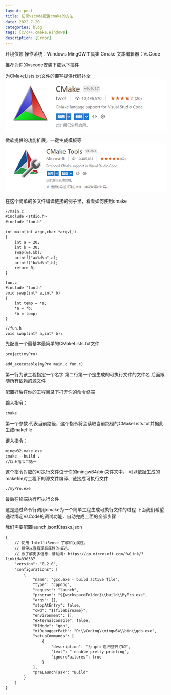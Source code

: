 ```yaml
---
layout: post
title: 记录vscode配置cmake的方法
date: 2022-7-20
categories: blog
tags: [c/c++,cmake,Windows]
description: [Error]
---
```


环境依赖
操作系统：Windows
MingGW工具集
Cmake
文本编辑器：VsCode

推荐为你的vscode安装下载以下插件  

为CMakeLists.txt文件的攥写提供代码补全
![图1](../img/post-img/2022-08-04-cmake-00.png)  

微软提供的功能扩展，一键生成模板等
![图2](../img/post-img/2022-08-04-cmake-01.png)

在这个简单的多文件编译链接的例子里，看看如何使用cmake
```
//main.c
#include <stdio.h>
#include "fun.h"

int main(int argc,char *argv[])
{
    int a = 20;
    int b = 30;
    swap(&a,&b);
    printf("a=%d\n",a);
    printf("b=%d\n",b);
    return 0;
}
```

```
fun.c
#include "fun.h"
void swap(int* a,int* b)
{
    int temp = *a;
    *a = *b;
    *b = temp;
}
```

```
//fun.h
void swap(int* a,int* b);
```

先配置一个最基本最简单的CMakeLists.txt文件
```
project(myPro)

add_executable(myPro main.c fun.c)
```

第一行为该工程指定一个名字
第二行第一个是生成的可执行文件的文件名 后面跟随所有依赖的源文件

配置好后在你的工程目录下打开你的命令终端

输入指令：
```
cmake .
```

第一个参数.代表当前路径，这个指令将会读取当前路径的CMakeLists.txt并据此生成makefile

键入指令：
```
mingw32-make.exe
cmake --build .
//以上指令二选一
```
这个指令对应的可执行文件位于你的mingw64/bin文件夹中，
可以依据生成的makefile对工程下的源文件编译、链接成可执行文件

```
./myPro.exe
```
最后在终端执行可执行文件

这是通过命令行调用cmake为一个简单工程生成可执行文件的过程
下面我们希望通过绑定VsCode的调试功能，自动完成上面的全部步骤

我们需要配置launch.json和tasks.json

```
{
    // 使用 IntelliSense 了解相关属性。 
    // 悬停以查看现有属性的描述。
    // 欲了解更多信息，请访问: https://go.microsoft.com/fwlink/?linkid=830387
    "version": "0.2.0",
    "configurations": [
        {
            "name": "gcc.exe - build active file",
            "type": "cppdbg",
            "request": "launch",
            "program": "${workspaceFolder}\\build\\MyPro.exe",
            "args": [],
            "stopAtEntry": false,
            "cwd": "${fileDirname}",
            "environment": [],
            "externalConsole": false,
            "MIMode": "gdb",
            "miDebuggerPath": "D:\\Coding\\mingw64\\bin\\gdb.exe",
            "setupCommands": [
                {
                    "description": "为 gdb 启用整齐打印",
                    "text": "-enable-pretty-printing",
                    "ignoreFailures": true
                }
            ],
            "preLaunchTask": "Build"
        }
    ]
}
```

